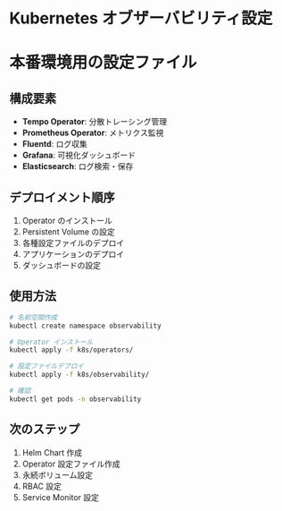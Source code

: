 # Kubernetes オブザーバビリティ設定
# 本番環境用の設定ファイル

## 構成要素
- **Tempo Operator**: 分散トレーシング管理
- **Prometheus Operator**: メトリクス監視
- **Fluentd**: ログ収集
- **Grafana**: 可視化ダッシュボード
- **Elasticsearch**: ログ検索・保存

## デプロイメント順序
1. Operator のインストール
2. Persistent Volume の設定
3. 各種設定ファイルのデプロイ
4. アプリケーションのデプロイ
5. ダッシュボードの設定

## 使用方法
```bash
# 名前空間作成
kubectl create namespace observability

# Operator インストール
kubectl apply -f k8s/operators/

# 設定ファイルデプロイ
kubectl apply -f k8s/observability/

# 確認
kubectl get pods -n observability
```

## 次のステップ
1. Helm Chart 作成
2. Operator 設定ファイル作成
3. 永続ボリューム設定
4. RBAC 設定
5. Service Monitor 設定
